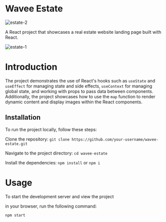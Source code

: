 
# Wavee Estate
![estate-2](https://github.com/Oghene-agba/Wavee-Estate/assets/72680556/d7216e59-6ceb-4f5b-84b0-528a8bc26ef6)

A React project that showcases a real estate website landing page built with React.

![estate-1](https://github.com/Oghene-agba/Wavee-Estate/assets/72680556/f4e14176-e50c-4e80-a042-7de47f9ff5e9)


# Introduction

The project demonstrates the use of React's hooks such as `useState` and `useEffect` for managing state and side effects, `useContext` for managing global state, and working with props to pass data between components. Additionally, the project showcases how to use the `map` function to render dynamic content and display images within the React components.

## Installation

To run the project locally, follow these steps:

Clone the repository: `git clone https://github.com/your-username/wavee-estate.git`

Navigate to the project directory: `cd wavee-estate`

Install the dependencies: `npm install` or `npm i`
    
# Usage

To start the development server and view the project 

in your browser, run the following command:

<pre><code>npm start</code></pre>


